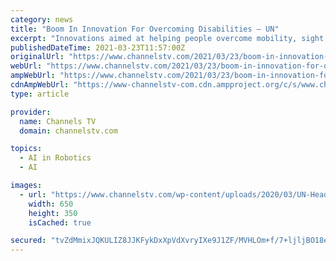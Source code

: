 ```yaml
---
category: news
title: "Boom In Innovation For Overcoming Disabilities – UN"
excerpt: "Innovations aimed at helping people overcome mobility, sight and other disabilities have exploded in recent years, and are becoming ever more integrated in regular consumer goods, the United Nations said Tuesday."
publishedDateTime: 2021-03-23T11:57:00Z
originalUrl: "https://www.channelstv.com/2021/03/23/boom-in-innovation-for-overcoming-disabilities-un/"
webUrl: "https://www.channelstv.com/2021/03/23/boom-in-innovation-for-overcoming-disabilities-un/"
ampWebUrl: "https://www.channelstv.com/2021/03/23/boom-in-innovation-for-overcoming-disabilities-un/amp/"
cdnAmpWebUrl: "https://www-channelstv-com.cdn.ampproject.org/c/s/www.channelstv.com/2021/03/23/boom-in-innovation-for-overcoming-disabilities-un/amp/"
type: article

provider:
  name: Channels TV
  domain: channelstv.com

topics:
  - AI in Robotics
  - AI

images:
  - url: "https://www.channelstv.com/wp-content/uploads/2020/03/UN-Headquarters.jpg"
    width: 650
    height: 350
    isCached: true

secured: "tvZdMmixJQKULIZ8JJKFykDxXpVdXvryIXe9J1ZF/MVHLOm+f/7+ljljBO18eOtm8ea/NPUGdaafGAkTCECP1SST4PJjckyQswnum2xC3fcqM1Bk6Waj71nT8M/u43ohLRE1sZCV8WZVAENsDe2spgfjdKxQr6BgzLE+5n1S8Ld9GS73RbKIri3jqIY+EC9NcyNIGrKJW6Vh2DEu18gXj39m+WmxZ/FBxDPWh/q6BeUtIqNciHwX+MtgZZ1A0Mhv4fjA5gI1RnfIsB8a0lho/9iSerRoSUTNHNTZeNR4qHuQIwYXu5EXJBvDqnT4mjCynK/6hm3aRPWlhDnT3pngB7ip75rBvuILKWTIDThb5l0=;+jKEA7YmbTDTKoq2SOXx7w=="
---
```


